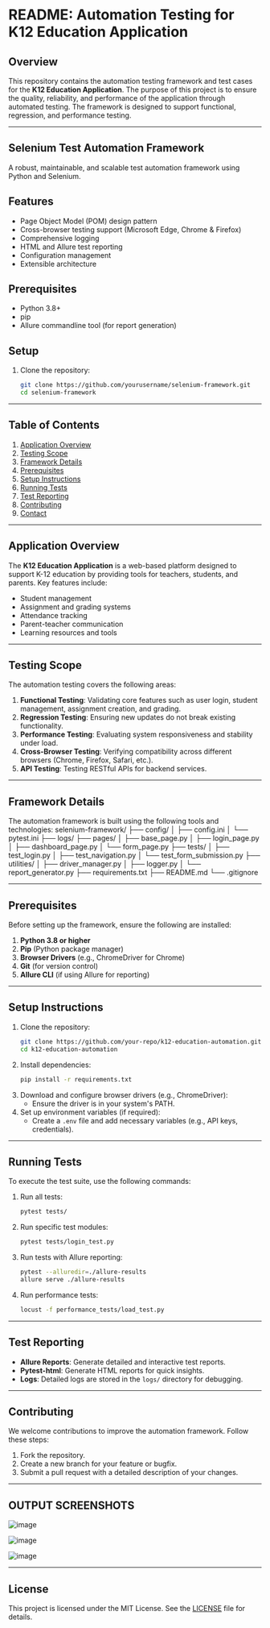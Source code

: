 # README: Automation Testing for K12 Education Application

## Overview
This repository contains the automation testing framework and test cases for the **K12 Education Application**. The purpose of this project is to ensure the quality, reliability, and performance of the application through automated testing. The framework is designed to support functional, regression, and performance testing.

---

## Selenium Test Automation Framework

A robust, maintainable, and scalable test automation framework using Python and Selenium.

## Features

- Page Object Model (POM) design pattern
- Cross-browser testing support (Microsoft Edge, Chrome & Firefox)
- Comprehensive logging
- HTML and Allure test reporting
- Configuration management
- Extensible architecture

## Prerequisites

- Python 3.8+
- pip
- Allure commandline tool (for report generation)

## Setup

1. Clone the repository:
   ```bash
   git clone https://github.com/yourusername/selenium-framework.git
   cd selenium-framework

---
## Table of Contents
1. [Application Overview](#application-overview)
2. [Testing Scope](#testing-scope)
3. [Framework Details](#framework-details)
4. [Prerequisites](#prerequisites)
5. [Setup Instructions](#setup-instructions)
6. [Running Tests](#running-tests)
7. [Test Reporting](#test-reporting)
8. [Contributing](#contributing)
9. [Contact](#contact)

---

## Application Overview
The **K12 Education Application** is a web-based platform designed to support K-12 education by providing tools for teachers, students, and parents. Key features include:
- Student management
- Assignment and grading systems
- Attendance tracking
- Parent-teacher communication
- Learning resources and tools

---

## Testing Scope
The automation testing covers the following areas:
1. **Functional Testing**: Validating core features such as user login, student management, assignment creation, and grading.
2. **Regression Testing**: Ensuring new updates do not break existing functionality.
3. **Performance Testing**: Evaluating system responsiveness and stability under load.
4. **Cross-Browser Testing**: Verifying compatibility across different browsers (Chrome, Firefox, Safari, etc.).
5. **API Testing**: Testing RESTful APIs for backend services.

---

## Framework Details
The automation framework is built using the following tools and technologies:
selenium-framework/
├── config/
│   ├── config.ini
│   └── pytest.ini
├── logs/
├── pages/
│   ├── base_page.py
│   ├── login_page.py
│   ├── dashboard_page.py
│   └── form_page.py
├── tests/
│   ├── test_login.py
│   ├── test_navigation.py
│   └── test_form_submission.py
├── utilities/
│   ├── driver_manager.py
│   ├── logger.py
│   └── report_generator.py
├── requirements.txt
├── README.md
└── .gitignore

---

## Prerequisites
Before setting up the framework, ensure the following are installed:
1. **Python 3.8 or higher**
2. **Pip** (Python package manager)
3. **Browser Drivers** (e.g., ChromeDriver for Chrome)
4. **Git** (for version control)
5. **Allure CLI** (if using Allure for reporting)

---

## Setup Instructions
1. Clone the repository:
   ```bash
   git clone https://github.com/your-repo/k12-education-automation.git
   cd k12-education-automation
   ```
2. Install dependencies:
   ```bash
   pip install -r requirements.txt
   ```
3. Download and configure browser drivers (e.g., ChromeDriver):
   - Ensure the driver is in your system's PATH.
4. Set up environment variables (if required):
   - Create a `.env` file and add necessary variables (e.g., API keys, credentials).

---

## Running Tests
To execute the test suite, use the following commands:
1. Run all tests:
   ```bash
   pytest tests/
   ```
2. Run specific test modules:
   ```bash
   pytest tests/login_test.py
   ```
3. Run tests with Allure reporting:
   ```bash
   pytest --alluredir=./allure-results
   allure serve ./allure-results
   ```
4. Run performance tests:
   ```bash
   locust -f performance_tests/load_test.py
   ```

---

## Test Reporting
- **Allure Reports**: Generate detailed and interactive test reports.
- **Pytest-html**: Generate HTML reports for quick insights.
- **Logs**: Detailed logs are stored in the `logs/` directory for debugging.

---

## Contributing
We welcome contributions to improve the automation framework. Follow these steps:
1. Fork the repository.
2. Create a new branch for your feature or bugfix.
3. Submit a pull request with a detailed description of your changes.

---

## OUTPUT SCREENSHOTS

![image](https://github.com/user-attachments/assets/74e60df8-3be2-4444-aee1-2dbd6ab44422)

![image](https://github.com/user-attachments/assets/ab3ff28b-717c-47bc-ba1e-c623ab81ab0b)

![image](https://github.com/user-attachments/assets/773906a1-5b86-432f-aada-8842179b6d78)


---

## License
This project is licensed under the MIT License. See the [LICENSE](LICENSE) file for details.
